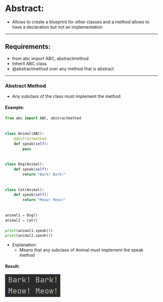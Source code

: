 # Abstract:
- Allows to create a blueprint for other classes and a method allows to have a declaration but not an implementation
--------------

## Requirements:
- from abc import ABC, abstractmethod
- Inherit ABC class
- @abstractmethod over any method that is abstract
----------------

### Abstract Method
- Any subclass of the class must implement the method

#### Example:
```python
from abc import ABC, abstractmethod


class Animal(ABC):
    @abstractmethod
    def speak(self):
        pass


class Dog(Animal):
    def speak(self):
        return "Bark! Bark!"


class Cat(Animal):
    def speak(self):
        return "Meow! Meow!"


animal1 = Dog()
animal2 = Cat()

print(animal1.speak())
print(animal2.speak())
```
- Explanation:
  - Means that any subclass of Animal must implement the speak method

#### Result:
![abstract-method.png](../Images/abstract-method.png)
